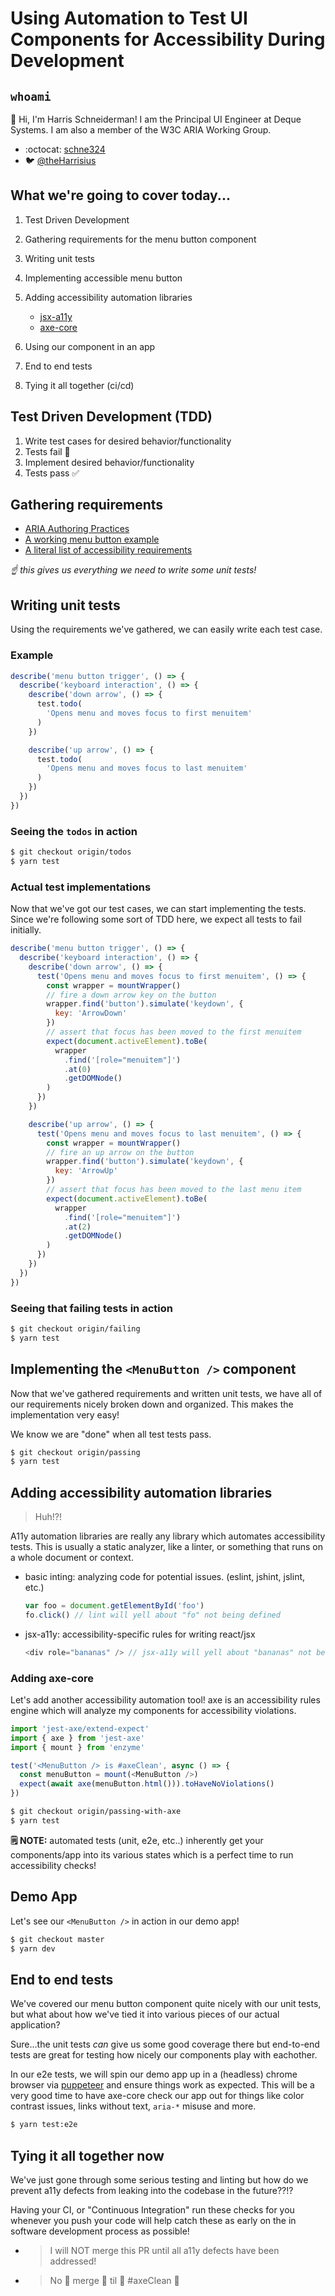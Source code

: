 # Using Automation to Test UI Components for Accessibility During Development

## `whoami`

:wave: Hi, I'm Harris Schneiderman! I am the Principal UI Engineer at Deque Systems. I am also a member of the W3C ARIA Working Group.

- :octocat: [schne324](https://github.com/schne324)
- :bird: [@theHarrisius](https://twitter.com/theHarrisius)

## What we're going to cover today...

1. Test Driven Development
1. Gathering requirements for the menu button component
1. Writing unit tests
1. Implementing accessible menu button
1. Adding accessibility automation libraries

   - [jsx-a11y](https://github.com/evcohen/eslint-plugin-jsx-a11y#readme)
   - [axe-core](https://github.com/dequelabs/axe-core)

1. Using our component in an app
1. End to end tests
1. Tying it all together (ci/cd)

## Test Driven Development (TDD)

1. Write test cases for desired behavior/functionality
1. Tests fail :red_circle:
1. Implement desired behavior/functionality
1. Tests pass :white_check_mark:

## Gathering requirements

- [ARIA Authoring Practices](https://www.w3.org/TR/wai-aria-practices-1.1/)
- [A working menu button example](https://www.w3.org/TR/wai-aria-practices-1.1/examples/menu-button/menu-button-actions.html)
- [A literal list of accessibility requirements](https://www.w3.org/TR/wai-aria-practices-1.1/examples/menu-button/menu-button-actions.html#kbd_label)

_:point_up: this gives us everything we need to write some unit tests!_

## Writing unit tests

Using the requirements we've gathered, we can easily write each test case.

### Example

```js
describe('menu button trigger', () => {
  describe('keyboard interaction', () => {
    describe('down arrow', () => {
      test.todo(
        'Opens menu and moves focus to first menuitem'
      )
    })

    describe('up arrow', () => {
      test.todo(
        'Opens menu and moves focus to last menuitem'
      )
    })
  })
})
```

### Seeing the `todos` in action

```sh
$ git checkout origin/todos
$ yarn test
```

### Actual test implementations

Now that we've got our test cases, we can start implementing the tests. Since we're following some sort of TDD here, we expect all tests to fail initially.

```js
describe('menu button trigger', () => {
  describe('keyboard interaction', () => {
    describe('down arrow', () => {
      test('Opens menu and moves focus to first menuitem', () => {
        const wrapper = mountWrapper()
        // fire a down arrow key on the button
        wrapper.find('button').simulate('keydown', {
          key: 'ArrowDown'
        })
        // assert that focus has been moved to the first menuitem
        expect(document.activeElement).toBe(
          wrapper
            .find('[role="menuitem"]')
            .at(0)
            .getDOMNode()
        )
      })
    })

    describe('up arrow', () => {
      test('Opens menu and moves focus to last menuitem', () => {
        const wrapper = mountWrapper()
        // fire an up arrow on the button
        wrapper.find('button').simulate('keydown', {
          key: 'ArrowUp'
        })
        // assert that focus has been moved to the last menu item
        expect(document.activeElement).toBe(
          wrapper
            .find('[role="menuitem"]')
            .at(2)
            .getDOMNode()
        )
      })
    })
  })
})
```

### Seeing that failing tests in action

```sh
$ git checkout origin/failing
$ yarn test
```

## Implementing the `<MenuButton />` component

Now that we've gathered requirements and written unit tests, we have all of our requirements nicely broken down and organized. This makes the implementation very easy!

We know we are "done" when all test tests pass.

```sh
$ git checkout origin/passing
$ yarn test
```

## Adding accessibility automation libraries

> Huh!?!

A11y automation libraries are really any library which automates accessibility tests. This is usually a static analyzer, like a linter, or something that runs on a whole document or context.

- basic inting: analyzing code for potential issues. (eslint, jshint, jslint, etc.)
  ```js
  var foo = document.getElementById('foo')
  fo.click() // lint will yell about "fo" not being defined
  ```
- jsx-a11y: accessibility-specific rules for writing react/jsx
  ```js
  <div role="bananas" /> // jsx-a11y will yell about "bananas" not being a valid role
  ```

### Adding axe-core

Let's add another accessibility automation tool! axe is an accessibility rules engine which will analyze my components for accessibility violations.

```js
import 'jest-axe/extend-expect'
import { axe } from 'jest-axe'
import { mount } from 'enzyme'

test('<MenuButton /> is #axeClean', async () => {
  const menuButton = mount(<MenuButton />)
  expect(await axe(menuButton.html())).toHaveNoViolations()
})
```

```sh
$ git checkout origin/passing-with-axe
$ yarn test
```

**:spiral_notepad: NOTE:** automated tests (unit, e2e, etc..) inherently get your components/app into its various states which is a perfect time to run accessibility checks!

## Demo App

Let's see our `<MenuButton />` in action in our demo app!

```sh
$ git checkout master
$ yarn dev
```

## End to end tests

We've covered our menu button component quite nicely with our unit tests, but what about how we've tied it into various pieces of our actual application?

Sure...the unit tests _can_ give us some good coverage there but end-to-end tests are great for testing how nicely our components play with eachother.

In our e2e tests, we will spin our demo app up in a (headless) chrome browser via [puppeteer](https://github.com/puppeteer/puppeteer) and ensure things work as expected. This will be a very good time to have axe-core check our app out for things like color contrast issues, links without text, `aria-*` misuse and more.

```sh
$ yarn test:e2e
```

## Tying it all together now

We've just gone through some serious testing and linting but how do we prevent a11y defects from leaking into the codebase in the future??!?

Having your CI, or "Continuous Integration" run these checks for you whenever you push your code will help catch these as early on the in software development process as possible!

- > I will NOT merge this PR until all a11y defects have been addressed!
- > No :clap: merge :clap: til :clap: #axeClean :clap:
